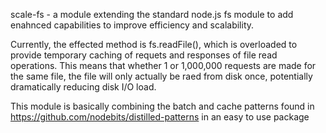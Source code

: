 scale-fs - a module extending the standard node.js fs module to
add enahnced capabilities to improve efficiency and scalability.
 
Currently, the effected method is fs.readFile(), which is 
overloaded to provide temporary caching of requets and responses
of file read operations. This means that whether 1 or 1,000,000 
requests are made for the same file, the file will only actually 
be raed from disk once, potentially dramatically reducing disk
I/O load. 

This module is basically combining the batch and cache patterns
found in https://github.com/nodebits/distilled-patterns in an 
easy to use package